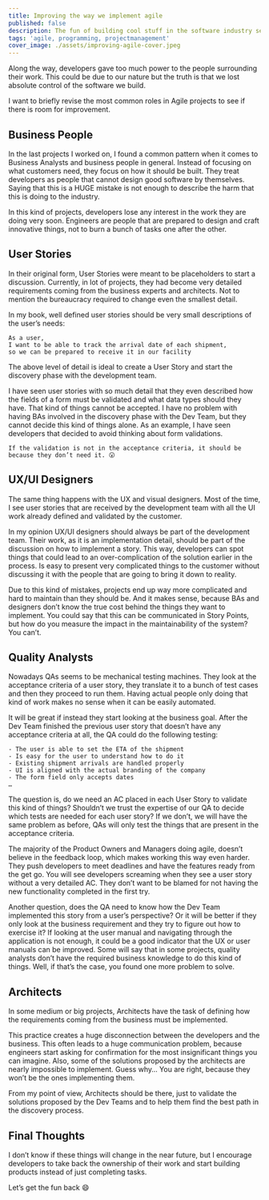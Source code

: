 ```yaml
---
title: Improving the way we implement agile
published: false
description: The fun of building cool stuff in the software industry seems to be fading
tags: 'agile, programming, projectmanagement'
cover_image: ./assets/improving-agile-cover.jpeg
---
```

Along the way, developers gave too much power to the people surrounding their work. This could be due to our nature but the truth is that we lost absolute control of the software we build.

I want to briefly revise the most common roles in Agile projects to see if there is room for improvement.

## Business People

In the last projects I worked on, I found a common pattern when it comes to Business Analysts and business people in general. Instead of focusing on what customers need, they focus on how it should be built. They treat developers as people that cannot design good software by themselves. Saying that this is a HUGE mistake is not enough to describe the harm that this is doing to the industry.

In this kind of projects, developers lose any interest in the work they are doing very soon. Engineers are people that are prepared to design and craft innovative things, not to burn a bunch of tasks one after the other.

## User Stories

In their original form, User Stories were meant to be placeholders to start a discussion. Currently, in lot of projects, they had become very detailed requirements coming from the business experts and architects. Not to mention the bureaucracy required to change even the smallest detail.

In my book, well defined user stories should be very small descriptions of the user’s needs:

    As a user,
    I want to be able to track the arrival date of each shipment,
    so we can be prepared to receive it in our facility

The above level of detail is ideal to create a User Story and start the discovery phase with the development team.

I have seen user stories with so much detail that they even described how the fields of a form must be validated and what data types should they have. That kind of things cannot be accepted. I have no problem with having BAs involved in the discovery phase with the Dev Team, but they cannot decide this kind of things alone. As an example, I have seen developers that decided to avoid thinking about form validations.

    If the validation is not in the acceptance criteria, it should be because they don’t need it. 😮

## UX/UI Designers

The same thing happens with the UX and visual designers. Most of the time, I see user stories that are received by the development team with all the UI work already defined and validated by the customer.

In my opinion UX/UI designers should always be part of the development team. Their work, as it is an implementation detail, should be part of the discussion on how to implement a story. This way, developers can spot things that could lead to an over-complication of the solution earlier in the process. Is easy to present very complicated things to the customer without discussing it with the people that are going to bring it down to reality.

Due to this kind of mistakes, projects end up way more complicated and hard to maintain than they should be. And it makes sense, because BAs and designers don’t know the true cost behind the things they want to implement. You could say that this can be communicated in Story Points, but how do you measure the impact in the maintainability of the system? You can’t.

## Quality Analysts

Nowadays QAs seems to be mechanical testing machines. They look at the acceptance criteria of a user story, they translate it to a bunch of test cases and then they proceed to run them. Having actual people only doing that kind of work makes no sense when it can be easily automated.

It will be great if instead they start looking at the business goal. After the Dev Team finished the previous user story that doesn’t have any acceptance criteria at all, the QA could do the following testing:

    - The user is able to set the ETA of the shipment
    - Is easy for the user to understand how to do it
    - Existing shipment arrivals are handled properly
    - UI is aligned with the actual branding of the company
    - The form field only accepts dates
    …

The question is, do we need an AC placed in each User Story to validate this kind of things? Shouldn’t we trust the expertise of our QA to decide which tests are needed for each user story? If we don’t, we will have the same problem as before, QAs will only test the things that are present in the acceptance criteria.

The majority of the Product Owners and Managers doing agile, doesn’t believe in the feedback loop, which makes working this way even harder. They push developers to meet deadlines and have the features ready from the get go. You will see developers screaming when they see a user story without a very detailed AC. They don’t want to be blamed for not having the new functionality completed in the first try.

Another question, does the QA need to know how the Dev Team implemented this story from a user’s perspective? Or it will be better if they only look at the business requirement and they try to figure out how to exercise it? If looking at the user manual and navigating through the application is not enough, it could be a good indicator that the UX or user manuals can be improved. Some will say that in some projects, quality analysts don’t have the required business knowledge to do this kind of things. Well, if that’s the case, you found one more problem to solve.

## Architects

In some medium or big projects, Architects have the task of defining how the requirements coming from the business must be implemented.

This practice creates a huge disconnection between the developers and the business. This often leads to a huge communication problem, because engineers start asking for confirmation for the most insignificant things you can imagine. Also, some of the solutions proposed by the architects are nearly impossible to implement. Guess why… You are right, because they won’t be the ones implementing them.

From my point of view, Architects should be there, just to validate the solutions proposed by the Dev Teams and to help them find the best path in the discovery process.

## Final Thoughts

I don’t know if these things will change in the near future, but I encourage developers to take back the ownership of their work and start building products instead of just completing tasks.

Let’s get the fun back 😄
